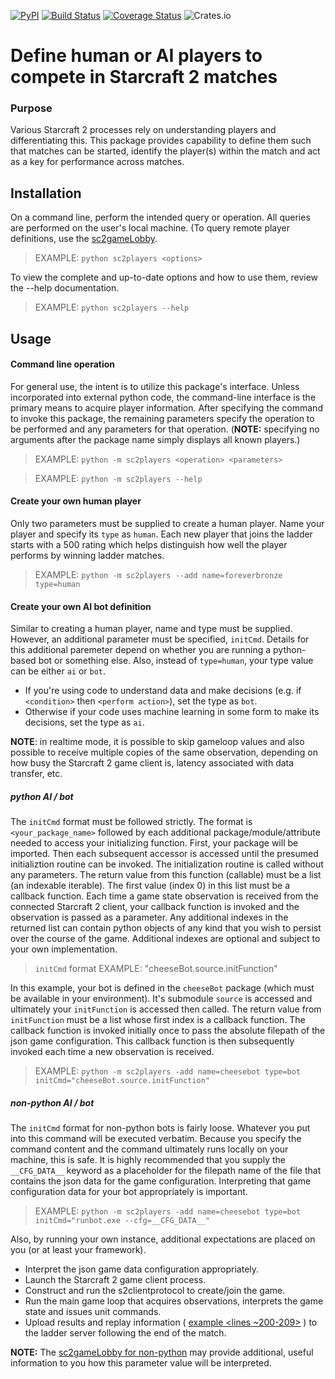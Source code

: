 [![PyPI](https://img.shields.io/pypi/v/sc2players.svg)](https://pypi.org/project/sc2players/)
[![Build Status](https://travis-ci.org/ttinies/sc2players.svg?branch=master)](https://travis-ci.org/ttinies/sc2players)
[![Coverage Status](https://coveralls.io/repos/github/ttinies/sc2players/badge.svg?branch=master)](https://coveralls.io/github/ttinies/sc2players?branch=master)
![Crates.io](https://img.shields.io/crates/l/rustc-serialize.svg)

# Define human or AI players to compete in Starcraft 2 matches

### Purpose

Various Starcraft 2 processes rely on understanding players and differentiating this.  This package provides capability to
define them such that matches can be started, identify the player(s) within the match and act as a key for performance
across matches.

## Installation

On a command line, perform the intended query or operation.  All queries are performed on the user's local machine.
(To query remote player definitions, use the [sc2gameLobby](https://github.com/ttinies/sc2gameLobby).

> EXAMPLE: `python sc2players <options>`

To view the complete and up-to-date options and how to use them, review the --help documentation.

> EXAMPLE: `python sc2players --help`

## Usage

#### Command line operation

For general use, the intent is to utilize this package's interface.  Unless incorporated into external python code, the
command-line interface is the primary means to acquire player information.  After specifying the command to invoke this
package, the remaining parameters specify the operation to be performed and any parameters for that operation.  (**NOTE:**
specifying no arguments after the package name simply displays all known players.)

> EXAMPLE: `python -m sc2players <operation> <parameters>`

> EXAMPLE: `python -m sc2players --help`

#### Create your own human player

Only two parameters must be supplied to create a human player.  Name your player and specify its `type` as `human`.
Each new player that joins the ladder starts with a 500 rating which helps distinguish how well the player performs
by winning ladder matches.

> EXAMPLE: `python -m sc2players --add name=foreverbronze type=human`

#### Create your own AI bot definition

Similar to creating a human player, name and type must be supplied.  However, an additional parameter must be specified,
`initCmd`.  Details for this additional paremeter depend on whether you are running a python-based bot or something
else.  Also, instead of `type=human`, your type value can be either `ai` or `bot`.
* If you're using code to understand data and make decisions (e.g. if `<condition>` then `<perform action>`), set the
type as `bot`.
* Otherwise if your code uses machine learning in some form to make its decisions, set the type as `ai`.

**NOTE**: in realtime mode, it is possible to skip gameloop values and also possible to receive multiple copies of the
same observation, depending on how busy the Starcraft 2 game client is, latency associated with data transfer, etc. 

##### python AI / bot

The `initCmd` format must be followed strictly. The format is `<your_package_name>` followed by each additional
package/module/attribute needed to access your initializing function.  First, your package will be imported.  Then each
subsequent accessor is accessed until the presumed initializtion routine can be invoked.  The initialization routine is
called without any parameters.  The return value from this function (callable) must be a list (an indexable iterable).
The first value (index 0) in this list must be a callback function.  Each time a game state observation is received from
the connected Starcraft 2 client, your callback function is invoked and the observation is passed as a parameter.  Any
additional indexes in the returned list can contain python objects of any kind that you wish to persist over the course
of the game. Additional indexes are optional and subject to your own implementation.

> `initCmd` format EXAMPLE: "cheeseBot.source.initFunction"

In this example, your bot is defined in the `cheeseBot` package (which must be available in your environment).  It's 
submodule `source` is accessed and ultimately your `initFunction` is accessed then called.  The return value from
`initFunction` must be a list whose first index is a callback function. The callback function is invoked initially once
to pass the absolute filepath of the json game configuration.  This callback function is then subsequently invoked each
time a new observation is received.

> EXAMPLE: `python -m sc2players -add name=cheesebot type=bot initCmd="cheeseBot.source.initFunction"`

##### non-python AI / bot

The `initCmd` format for non-python bots is fairly loose.  Whatever you put into this command will be executed verbatim.
Because you specify the command content and the command ultimately runs locally on your machine, this is safe.  It is
highly recommended that you supply the `__CFG_DATA__` keyword as a placeholder for the filepath name of the file that
contains the json data for the game configuration.  Interpreting that game configuration data for your bot appropriately
is important.

> EXAMPLE: `python -m sc2players -add name=cheesebot type=bot initCmd="runbot.exe --cfg=__CFG_DATA__"`

Also, by running your own instance, additional expectations are placed on you (or at least your framework).
* Interpret the json game data configuration appropriately.
* Launch the Starcraft 2 game client process.
* Construct and run the s2clientprotocol to create/join the game.
* Run the main game loop that acquires observations, interprets the game state and issues unit commands.
* Upload results and replay information ( [example <lines ~200-209>](https://github.com/ttinies/sc2gameLobby/blob/master/sc2gameLobby/launcher.py) )
to the ladder server following the end of the match.

**NOTE:** The [sc2gameLobby for non-python](https://github.com/ttinies/sc2gameLobby/blob/master/USAGE_NON_PYTHON.md) may
provide additional, useful information to you how this parameter value will be interpreted.

